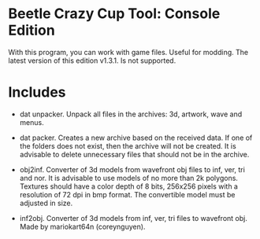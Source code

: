# Beetle Crazy Cup Tool: Console Edition
With this program, you can work with game files. Useful for modding.
The latest version of this edition v1.3.1. Is not supported.

# Includes

- dat unpacker. Unpack all files in the archives: 3d, artwork, wave and menus.

- dat packer. Creates a new archive based on the received data. If one of the folders does not exist, then the archive will not be created. It is advisable to delete unnecessary files that should not be in the archive.

- obj2inf. Converter of 3d models from wavefront obj files to inf, ver, tri and nor. It is advisable to use models of no more than 2k polygons. Textures should have a color depth of 8 bits, 256x256 pixels with a resolution of 72 dpi in bmp format. The convertible model must be adjusted in size.

- inf2obj. Converter of 3d models from inf, ver, tri files to wavefront obj. Made by mariokart64n (coreynguyen).
